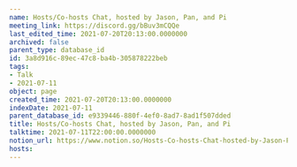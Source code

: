 ```yaml
---
name: Hosts/Co-hosts Chat, hosted by Jason, Pan, and Pi
meeting_link: https://discord.gg/bBuv3mCQQe
last_edited_time: 2021-07-20T20:13:00.0000000
archived: false
parent_type: database_id
id: 3a8d916c-89ec-47c8-ba4b-305878222beb
tags:
- Talk
- 2021-07-11
object: page
created_time: 2021-07-20T20:13:00.0000000
indexDate: 2021-07-11
parent_database_id: e9339446-880f-4ef0-8ad7-8ad1f507dded
title: Hosts/Co-hosts Chat, hosted by Jason, Pan, and Pi
talktime: 2021-07-11T22:00:00.0000000
notion_url: https://www.notion.so/Hosts-Co-hosts-Chat-hosted-by-Jason-Pan-and-Pi-3a8d916c89ec47c8ba4b305878222beb
hosts: 
---
```





